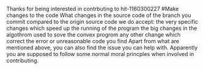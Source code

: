 Thanks for being interested in contrbuting to hit-1160300227
#Make changes to the code What changes in the source code of the branch you commit compared to the origin source 
code we do accept: the very specific changes which speed up the running of the program the big changes in the 
algothrom used to sove the convex progrom any other change which correct the error or unreasonable code you find
Apart from what are mentioned above, you can also find the issue you can help with. Apparently you are supposed to 
follow some normal moral princples when involved in contributing.
